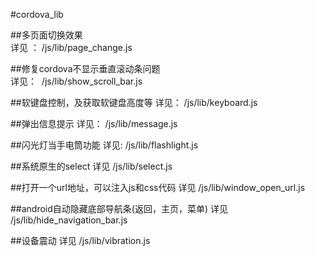 #cordova_lib



##多页面切换效果    
详见 ： /js/lib/page_change.js  

##修复cordova不显示垂直滚动条问题   
详见：  /js/lib/show_scroll_bar.js

##软键盘控制，及获取软键盘高度等
详见：  /js/lib/keyboard.js


##弹出信息提示
详见：  /js/lib/message.js


##闪光灯当手电筒功能
详见:  /js/lib/flashlight.js



##系统原生的select
详见  /js/lib/select.js


##打开一个url地址，可以注入js和css代码
详见  /js/lib/window_open_url.js



##android自动隐藏底部导航条(返回，主页，菜单)
详见 /js/lib/hide_navigation_bar.js


##设备震动
详见  /js/lib/vibration.js
